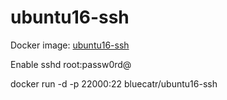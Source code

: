 # ubuntu16-ssh
Docker image: [ubuntu16-ssh](https://hub.docker.com/r/bluecatr/ubuntu16-ssh)

Enable sshd root:passw0rd@

docker run -d -p 22000:22 bluecatr/ubuntu16-ssh
